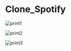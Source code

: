 # Clone_Spotify

![print1](https://user-images.githubusercontent.com/61279172/210469635-b634aa5e-5cdd-4ce6-91f7-d3a903e2c4ac.png)

![print2](https://user-images.githubusercontent.com/61279172/210469655-e9b2b009-6ae5-48a4-908d-84d28dfe2643.png)

![print3](https://user-images.githubusercontent.com/61279172/210469663-baba1d05-534a-4999-8b49-2476b540188d.png)
